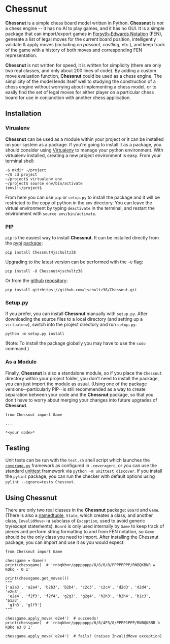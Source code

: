# Chessnut
__Chessnut__ is a simple chess board model written in Python. __Chessnut__ is *not* a chess engine -- it has no AI to play games, and it has no GUI. It is a simple package that can import/export games in [Forsyth-Edwards Notation](http://en.wikipedia.org/wiki/Forsyth%E2%80%93Edwards_Notation) (FEN), generate a list of legal moves for the current board position, intelligently validate & apply moves (including *en passant*, *castling*, etc.), and keep track of the game with a history of both moves and corresponding FEN representation.

__Chessnut__ is not written for speed, it is written for simplicity (there are only two real classes, and only about 200 lines of code). By adding a custom move evaluation function, __Chessnut__ could be used as a chess engine. The simplicity of the model lends itself well to studying the construction of a chess engine without worrying about implementing a chess model, or to easily find the set of legal moves for either player on a particular chess board for use in conjunction with another chess application.

## Installation

### Virualenv
__Chessnut__ can be used as a module within your project or it can be installed on your system as a package. If you're going to install it as a package, you should consider using [Virtualenv](http://www.virtualenv.org/en/latest/) to manage your python environment. With virtualenv installed, creating a new project environment is easy. From your terminal shell:

```
~$ mkdir ~/project
~/$ cd project
~/project$ virtualenv env
~/project$ source env/bin/activate
(env):~/project$
```

From here you can use `pip` or `setup.py` to install the package and it will be restricted to the copy of python in the `env` directory. You can leave the virtual environment by typing `deactivate` in the terminal, and restart the environment with `source env/bin/activate`.


### PIP
`pip` is the easiest way to install __Chessnut__. It can be installed directly from the [pypi](https://pypi.python.org/) [package](https://pypi.python.org/pypi/Chessnut):

`pip install Chessnut4jschultz38`

Upgrading to the latest version can be performed with the `-U` flag:

`pip install -U Chessnut4jschultz38`

Or from the [github](https://github.com/) [repository](https://github.com/jschultz38/Chessnut.git):

`pip install git+https://github.com/jschultz38/Chessnut.git`

### Setup.py
If you prefer, you can install __Chessnut__ manually with `setup.py`. After downloading the source files to a local directory (and setting up a `virtualenv`), switch into the project directory and run `setup.py`:

`python -m setup.py install`

(Note: To install the package globally you may have to use the `sudo` command.)

### As a Module
Finally, __Chessnut__ is also a standalone module, so if you place the `Chessnut` directory within your project folder, you don't need to install the package, you can just import the module as usual. (Using one of the package versions--particularly PIP--is still recommended as a way to create separation between your code and the __Chessnut__ package, so that you don't have to worry about merging your changes into future upgrades of __Chessnut__.

```
from Chessnut import Game

...

*<your code>*
```

## Testing
Unit tests can be run with the `test.sh` shell script which launches the [`coverage.py`](http://nedbatchelder.com/code/coverage/) framework as configured in `.coveragerc`, or you can use the standard [unittest](http://docs.python.org/2/library/unittest.html) framework via `python -m unittest discover`. If you install the `pylint` package, you can run the checker with default options using `pylint --ignore=tests Chessnut`.


## Using Chessnut
There are only two real classes in the __Chessnut__ package: `Board` and `Game`. (There is also a [namedtuple](http://docs.python.org/2/library/collections.html#collections.namedtuple), `State`, which creates a class, and another class, `InvalidMove`--a subclass of `Exception`, used to avoid generic try/except statements). `Board` is only used internally by `Game` to keep track of pieces and perform string formatting to and from FEN notation, so `Game` should be the only class you need to import. After installing the Chessnut package, you can import and use it as you would expect:

```
from Chessnut import Game

chessgame = Game()
print(chessgame)  # 'rnbqkbnr/pppppppp/8/8/8/8/PPPPPPPP/RNBQKBNR w KQkq - 0 1'

print(chessgame.get_moves())
"""
['a2a3', 'a2a4', 'b2b3', 'b2b4', 'c2c3', 'c2c4', 'd2d3', 'd2d4', 'e2e3', 
 'e2e4', 'f2f3', 'f2f4', 'g2g3', 'g2g4', 'h2h3', 'h2h4', 'b1c3', 'b1a3', 
 'g1h3', 'g1f3']
"""

chessgame.apply_move('e2e4')  # succeeds!
print(chessgame)  # 'rnbqkbnr/pppppppp/8/8/4P3/8/PPPP1PPP/RNBQKBNR b KQkq e3 0 1'

chessgame.apply_move('e2e4')  # fails! (raises InvalidMove exception)
```
